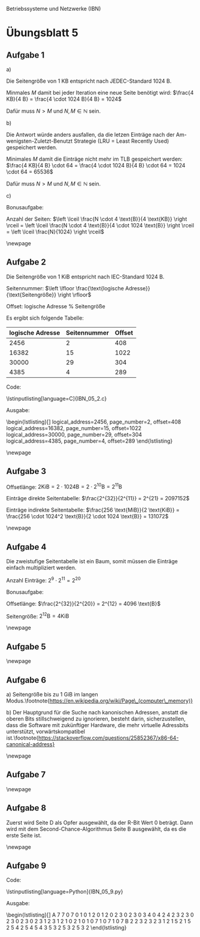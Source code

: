 Betriebssysteme und Netzwerke (IBN)

# Übungsblatt 5

## Aufgabe 1

a)

Die Seitengröße von 1 KB entspricht nach JEDEC-Standard 1024 B.

Minmales $M$ damit bei jeder Iteration eine neue Seite benötigt wird: $\frac{4 KB}{4 B} = \frac{4 \cdot 1024 B}{4 B} = 1024$

Dafür muss $N > M$ und $N, M \in \mathbb{N}$ sein.

b)

Die Antwort würde anders ausfallen, da die letzen Einträge nach der Am-wenigsten-Zuletzt-Benutzt Strategie (LRU = Least Recently Used) gespeichert werden.

Minimales $M$ damit die Einträge nicht mehr im TLB gespeichert werden: $\frac{4 KB}{4 B} \cdot 64 = \frac{4 \cdot 1024 B}{4 B} \cdot 64 = 1024 \cdot 64 = 65536$

Dafür muss $N > M$ und $N, M \in \mathbb{N}$ sein.

c)

Bonusaufgabe:

Anzahl der Seiten: $\left \lceil \frac{N \cdot 4 \text{B}}{4 \text{KB}} \right \rceil = \left \lceil \frac{N \cdot 4 \text{B}}{4 \cdot 1024 \text{B}} \right \rceil = \left \lceil \frac{N}{1024} \right \rceil$

\newpage

## Aufgabe 2

Die Seitengröße von 1 KiB entspricht nach IEC-Standard 1024 B.

Seitennummer: $\left \lfloor \frac{\text{logische Adresse}}{\text{Seitengröße}} \right \rfloor$

Offset: logische Adresse % Seitengröße

Es ergibt sich folgende Tabelle:

| logische Adresse | Seitennummer | Offset |
| ---------------- | ------------ | ------ |
| 2456             | 2            | 408    |
| 16382            | 15           | 1022   |
| 30000            | 29           | 304    |
| 4385             | 4            | 289    |

Code:

\lstinputlisting[language=C]{IBN_05_2.c}

Ausgabe:

\begin{lstlisting}[]
logical_address=2456, page_number=2, offset=408
logical_address=16382, page_number=15, offset=1022
logical_address=30000, page_number=29, offset=304
logical_address=4385, page_number=4, offset=289
\end{lstlisting}

\newpage

## Aufgabe 3

Offsetlänge: $2 \text{KiB} = 2 \cdot 1024 \text{B} = 2 \cdot 2^{10} \text{B} = 2^{11} \text{B}$

Einträge direkte Seitentabelle: $\frac{2^{32}}{2^{11}} = 2^{21} = 2097152$

Einträge indirekte Seitentabelle: $\frac{256 \text{MiB}}{2 \text{KiB}} = \frac{256 \cdot 1024^2 \text{B}}{2 \cdot 1024 \text{B}} = 131072$

\newpage

## Aufgabe 4

Die zweistufige Seitentabelle ist ein Baum, somit müssen die Einträge einfach multipliziert werden.

Anzahl Einträge: $2^{9} \cdot 2^{11} = 2^{20}$

Bonusaufgabe:

Offsetlänge: $\frac{2^{32}}{2^{20}} = 2^{12} = 4096 \text{B}$

Seitengröße: $2^{12} \text{B} = 4 \text{KiB}$

\newpage

## Aufgabe 5

\newpage

## Aufgabe 6

a) Seitengröße bis zu 1 GiB im langen Modus.\footnote{https://en.wikipedia.org/wiki/Page\_(computer\_memory)}

b) Der Hauptgrund für die Suche nach kanonischen Adressen, anstatt die oberen Bits stillschweigend zu ignorieren, besteht darin, sicherzustellen, dass die Software mit zukünftiger Hardware, die mehr virtuelle Adressbits unterstützt, vorwärtskompatibel ist.\footnote{https://stackoverflow.com/questions/25852367/x86-64-canonical-address}

\newpage

## Aufgabe 7

\newpage

## Aufgabe 8

Zuerst wird Seite D als Opfer ausgewählt, da der R-Bit Wert 0 beträgt. Dann wird mit dem Second-Chance-Algorithmus Seite B ausgewählt, da es die erste Seite ist.

\newpage

## Aufgabe 9

Code:

\lstinputlisting[language=Python]{IBN_05_9.py}

Ausgabe:

\begin{lstlisting}[]
A
7
7 0
7 0 1
0 1 2
0 1 2
0 2 3
0 2 3
0 3 4
0 4 2
4 2 3
2 3 0
2 3 0
2 3 0
2 3 1
2 3 1
2 1 0
2 1 0
1 0 7
1 0 7
1 0 7
B
2
2 3
2 3
2 3 1
2 1 5
2 1 5
2 5 4
2 5 4
5 4 3
5 3 2
5 3 2
5 3 2
\end{lstlisting}
